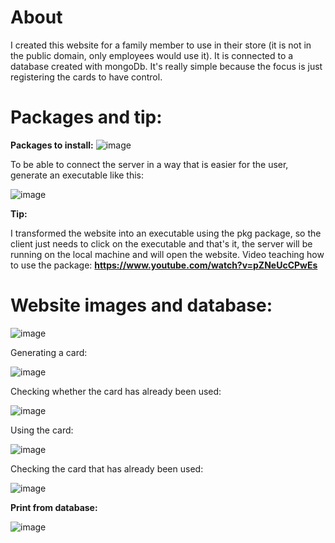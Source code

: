 # About

I created this website for a family member to use in their store (it is not in the public domain, only employees would use it). It is connected to a database created with mongoDb. It's really simple because the focus is just registering the cards to have control.

# Packages and tip:

**Packages to install:**
![image](https://user-images.githubusercontent.com/90096835/212728953-40a34559-59f0-440d-87b3-776fab8e51be.png)

To be able to connect the server in a way that is easier for the user, generate an executable like this:

![image](https://user-images.githubusercontent.com/90096835/212729146-910b912c-f341-484c-93eb-392c2354bd60.png)

**Tip:**
 
   I transformed the website into an executable using the pkg package, so the client just needs to click on the executable and that's it, the server will be running on the local machine and will open the website. Video teaching how to use the package: **https://www.youtube.com/watch?v=pZNeUcCPwEs**


# Website images and database:

![image](https://user-images.githubusercontent.com/90096835/212727735-9694ca10-bcc8-46d0-9c17-73b05bd5b6a5.png)

Generating a card:

![image](https://user-images.githubusercontent.com/90096835/212727905-bc06d2a3-8011-4121-af6a-6201dada6d1c.png)

Checking whether the card has already been used:

![image](https://user-images.githubusercontent.com/90096835/212727995-8fc860ee-0c0d-46e8-8e8f-c1edde71eb9e.png)

Using the card:

![image](https://user-images.githubusercontent.com/90096835/212728134-4277ee86-07f8-4d81-a7be-65e8c0e62d01.png)

Checking the card that has already been used:

![image](https://user-images.githubusercontent.com/90096835/212728297-cc832e66-5c0a-49eb-a6ab-0f4e9540b070.png)


**Print from database:**

![image](https://user-images.githubusercontent.com/90096835/212728579-5a02ba23-71e8-4228-a89a-82d032290019.png)
